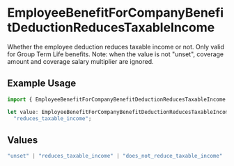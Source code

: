 # EmployeeBenefitForCompanyBenefitDeductionReducesTaxableIncome

Whether the employee deduction reduces taxable income or not. Only valid for Group Term Life benefits. Note: when the value is not "unset", coverage amount and coverage salary multiplier are ignored.

## Example Usage

```typescript
import { EmployeeBenefitForCompanyBenefitDeductionReducesTaxableIncome } from "@gusto/embedded-api/models/components/employeebenefitforcompanybenefit.js";

let value: EmployeeBenefitForCompanyBenefitDeductionReducesTaxableIncome =
  "reduces_taxable_income";
```

## Values

```typescript
"unset" | "reduces_taxable_income" | "does_not_reduce_taxable_income"
```